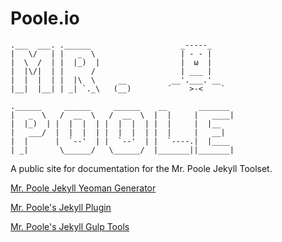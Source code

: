 Poole.io
=======

```
.___  ___. .______                    _-----_
|   \/   | |   _  \                   | - - |
|  \  /  | |  |_)  |                  |  ω  |
|  |\/|  | |      /                   | ___ |
|  |  |  | |  |\  \     __          __'.___.'__
|__|  |__| | _| `._\   (__)        ´    >-<    `

.______     ______     ______    __       _______
|   _  \   /  __  \   /  __  \  |  |     |   ____|
|  |_)  | |  |  |  | |  |  |  | |  |     |  |__
|   ___/  |  |  |  | |  |  |  | |  |     |   __|
|  |      |  `--'  | |  `--'  | |  `----.|  |____
| _|       \______/   \______/  |_______||_______|
```

A public site for documentation for the Mr. Poole Jekyll Toolset.

[Mr. Poole Jekyll Yeoman Generator](https://github.com/iamcarrico/generator-poole)

[Mr. Poole's Jekyll Plugin](https://github.com/iamcarrico/jekyll-poole)

[Mr. Poole's Jekyll Gulp Tools](https://github.com/iamcarrico/gulp-poole)
